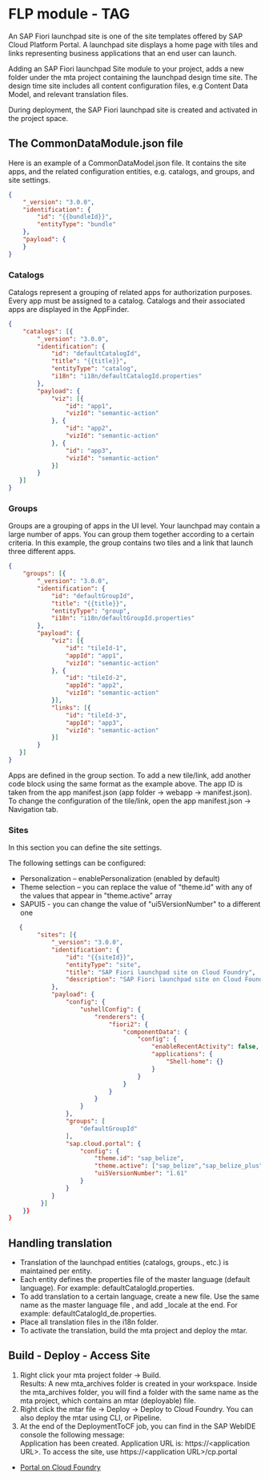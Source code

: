# FLP module - TAG

An SAP Fiori launchpad site is one of the site templates offered by SAP Cloud Platform Portal. A launchpad site displays a home page with tiles and links representing business applications that an end user can launch.

Adding an SAP Fiori launchpad Site module to your project, adds a new folder under the mta project containing the launchpad design time site. The design time site includes all content configuration files, e.g Content Data Model, and relevant translation files. 

During deployment, the SAP Fiori launchpad site is created and activated in the project space.

## The CommonDataModule.json file

Here is an example of a CommonDataModel.json file. It contains the site apps, and the related configuration entities, e.g. catalogs, and groups, and site settings.
```json
{
    "_version": "3.0.0",
    "identification": {
        "id": "{{bundleId}}",
        "entityType": "bundle"
    },
    "payload": {
    }
}
``` 

### Catalogs
Catalogs represent a grouping of related apps for authorization purposes. Every app must be assigned to a catalog. Catalogs and their associated apps are displayed in the AppFinder. 

```json
{
    "catalogs": [{
        "_version": "3.0.0",
        "identification": {
            "id": "defaultCatalogId",
            "title": "{{title}}",
            "entityType": "catalog",
            "i18n": "i18n/defaultCatalogId.properties" 
        },
        "payload": {
            "viz": [{
                "id": "app1",
                "vizId": "semantic-action"
            }, {
                "id": "app2",
                "vizId": "semantic-action"
            }, {
                "id": "app3",
                "vizId": "semantic-action"
            }]
        }
   }]
}
```

### Groups
Groups are a grouping of apps in the UI level. Your launchpad may contain a large number of apps. You can group them together according to a certain criteria. In this example, the group contains two tiles and a link that launch three different apps.  
```json
{
    "groups": [{
        "_version": "3.0.0",
        "identification": {
            "id": "defaultGroupId",
            "title": "{{title}}",
            "entityType": "group",
            "i18n": "i18n/defaultGroupId.properties"
        },
        "payload": {
            "viz": [{
                "id": "tileId-1",
                "appId": "app1",
                "vizId": "semantic-action"
            }, {
                "id": "tileId-2",
                "appId": "app2",
                "vizId": "semantic-action"
            }],
            "links": [{
                "id": "tileId-3",
                "appId": "app3",
                "vizId": "semantic-action"
            }] 
        }
   }]
}
```

Apps are defined in the group section. To add a new tile/link, add another code block using the same format as the example above. The app ID is taken from the app manifest.json (app folder → webapp → manifest.json).  To change the configuration of the tile/link, open the app manifest.json → Navigation tab.   
   
### Sites
In this section you can define the site settings.

The following settings can be configured:
* Personalization – enablePersonalization (enabled by default) 
* Theme selection – you can replace the value of "theme.id" with any of the values that appear in "theme.active" array
* SAPUI5 - you can change the  value of "ui5VersionNumber" to a different one

```json
   {
        "sites": [{
            "_version": "3.0.0",
            "identification": {
                "id": "{{siteId}}",
                "entityType": "site",
                "title": "SAP Fiori launchpad site on Cloud Foundry",
                "description": "SAP Fiori launchpad site on Cloud Foundry, deployed from SAP Web IDE"
            },
            "payload": {
                "config": {
                    "ushellConfig": {
                        "renderers": {
                            "fiori2": {
                                "componentData": {
                                    "config": {  
                                        "enableRecentActivity": false,
                                        "applications": {
                                            "Shell-home": {}
                                        }
                                    }
                                }
                            }
                        }
                    }
                },
                "groups": [ 
                    "defaultGroupId"
                ],
                "sap.cloud.portal": { 
                    "config": { 
                        "theme.id": "sap_belize",
                        "theme.active": ["sap_belize","sap_belize_plus","sap_belize_hcb","sap_belize_hcw"],
                        "ui5VersionNumber": "1.61"
                    }
                }
            }
         }]
    }}
}    
```

## Handling translation
* Translation of the launchpad entities (catalogs, groups., etc.) is maintained per entity.
* Each entity defines the properties file of the master language (default language). For example: defaultCatalogId.properties.
* To add translation to a certain language, create a new file. Use the same name as the master language file , and add _locale at the end. For example: defaultCatalogId_de.properties.
* Place all translation files in the i18n folder.
* To activate the translation, build the mta project and deploy the mtar.

## Build - Deploy - Access Site
1. Right click your mta project folder → Build.  
Results: A new mta_archives folder is created in your workspace. Inside the mta_archives folder, you will find a folder with the same name as the mta project, which contains an mtar (deployable) file.
2. Right click the mtar file → Deploy → Deploy to Cloud Foundry. You can also deploy the mtar using CLI, or Pipeline.
3. At the end of the DeploymentToCF job, you can find in the SAP WebIDE console the following message:  
Application <appRputer module name> has been created. Application URL is: https://\<application URL>. To access the site, use https://\<application URL>/cp.portal

* [Portal on Cloud Foundry](https://help.sap.com/viewer/ad4b9f0b14b0458cad9bd27bf435637d/Cloud/en-US/5798687972fd4c2bace31c65b47f5587.html)
